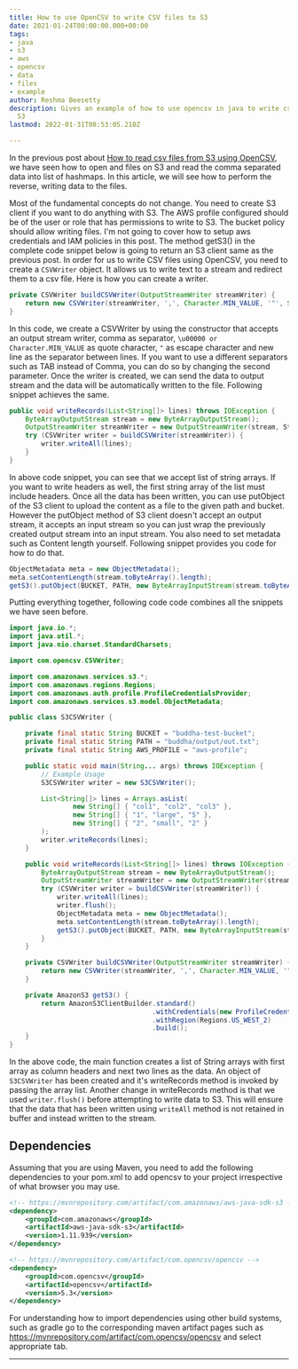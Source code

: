 ```yaml
---
title: How to use OpenCSV to write CSV files to S3
date: 2021-01-24T00:00:00.000+00:00
tags:
- java
- s3
- aws
- opencsv
- data
- files
- example
author: Reshma Beesetty
description: Gives an example of how to use opencsv in java to write csv files to
  S3
lastmod: 2022-01-31T08:53:05.210Z

---
```

In the previous post about [How to read csv files from S3 using OpenCSV](/posts/2021/01/reading-csv-files-from-s3-using-opencsv/), we have seen how to open and files on S3 and read the comma separated data into list of hashmaps. In this article, we will see how to perform the reverse, writing data to the files.

Most of the fundamental concepts do not change. You need to create S3 client if you want to do anything with S3. The AWS profile configured should be of the user or role that has permissions to write to S3. The bucket policy should allow writing files. I'm not going to cover how to setup aws credentials and IAM policies in this post. The method getS3() in the complete code snippet below is going to return an S3 client same as the previous post. <!--more--> In order for us to write CSV files using OpenCSV, you need to create a `CSVWriter` object. It allows us to write text to a stream and redirect them to a csv file. Here is how you can create a writer.

```java
private CSVWriter buildCSVWriter(OutputStreamWriter streamWriter) {
    return new CSVWriter(streamWriter, ',', Character.MIN_VALUE, '"', System.lineSeparator());
}
```

In this code, we create a CSVWriter by using the constructor that accepts an output stream writer, comma as separator, `\u00000 or Character.MIN_VALUE` as quote character, `"` as escape character and new line as the separator between lines. If you want to use a different separators such as TAB instead of Comma, you can do so by changing the second parameter. Once the writer is created, we can send the data to output stream and the data will be automatically written to the file. Following snippet achieves the same.

```java
public void writeRecords(List<String[]> lines) throws IOException {
    ByteArrayOutputStream stream = new ByteArrayOutputStream();
    OutputStreamWriter streamWriter = new OutputStreamWriter(stream, StandardCharsets.UTF_8);
    try (CSVWriter writer = buildCSVWriter(streamWriter)) {
        writer.writeAll(lines);
    }
}
```

In above code snippet, you can see that we accept list of string arrays. If you want to write headers as well, the first string array of the list must include headers. Once all the data has been written, you can use putObject of the S3 client to upload the content as a file to the given path and bucket. However the putObject method of S3 client doesn't accept an output stream, it accepts an input stream so you can just wrap the previously created output stream into an input stream. You also need to set metadata such as Content length yourself. Following snippet provides you code for how to do that.

```java
ObjectMetadata meta = new ObjectMetadata();
meta.setContentLength(stream.toByteArray().length);
getS3().putObject(BUCKET, PATH, new ByteArrayInputStream(stream.toByteArray()), meta);
```

Putting everything together, following code code combines all the snippets we have seen before.

```java
import java.io.*;
import java.util.*;
import java.nio.charset.StandardCharsets;

import com.opencsv.CSVWriter;

import com.amazonaws.services.s3.*;
import com.amazonaws.regions.Regions;
import com.amazonaws.auth.profile.ProfileCredentialsProvider;
import com.amazonaws.services.s3.model.ObjectMetadata;

public class S3CSVWriter {

    private final static String BUCKET = "buddha-test-bucket";
    private final static String PATH = "buddha/output/out.txt";
    private final static String AWS_PROFILE = "aws-profile";

    public static void main(String... args) throws IOException {
        // Example Usage
        S3CSVWriter writer = new S3CSVWriter();

        List<String[]> lines = Arrays.asList(
                new String[] { "col1", "col2", "col3" },
                new String[] { "1", "large", "5" },
                new String[] { "2", "small", "2" }
        );
        writer.writeRecords(lines);
    }

    public void writeRecords(List<String[]> lines) throws IOException {
        ByteArrayOutputStream stream = new ByteArrayOutputStream();
        OutputStreamWriter streamWriter = new OutputStreamWriter(stream, StandardCharsets.UTF_8);
        try (CSVWriter writer = buildCSVWriter(streamWriter)) {
            writer.writeAll(lines);
            writer.flush();
            ObjectMetadata meta = new ObjectMetadata();
            meta.setContentLength(stream.toByteArray().length);
            getS3().putObject(BUCKET, PATH, new ByteArrayInputStream(stream.toByteArray()), meta);
        }
    }

    private CSVWriter buildCSVWriter(OutputStreamWriter streamWriter) {
        return new CSVWriter(streamWriter, ',', Character.MIN_VALUE, '"', System.lineSeparator());
    }

    private AmazonS3 getS3() {
        return AmazonS3ClientBuilder.standard()
                                    .withCredentials(new ProfileCredentialsProvider(AWS_PROFILE))
                                    .withRegion(Regions.US_WEST_2)
                                    .build();
    }
}
```

In the above code, the main function creates a list of String arrays with first array as column headers and next two lines as the data. An object of `S3CSVWriter` has been created and it's writeRecords method is invoked by passing the array list. Another change in writeRecords method is that we used `writer.flush()` before attempting to write data to S3. This will ensure that the data that has been written using `writeAll` method is not retained in buffer and instead written to the stream.

## Dependencies

Assuming that you are using Maven, you need to add the following dependencies to your pom.xml to add opencsv to your project irrespective of what browser you may use.

```xml
<!-- https://mvnrepository.com/artifact/com.amazonaws/aws-java-sdk-s3 -->
<dependency>
    <groupId>com.amazonaws</groupId>
    <artifactId>aws-java-sdk-s3</artifactId>
    <version>1.11.939</version>
</dependency>

<!-- https://mvnrepository.com/artifact/com.opencsv/opencsv -->
<dependency>
    <groupId>com.opencsv</groupId>
    <artifactId>opencsv</artifactId>
    <version>5.3</version>
</dependency>
```

For understanding how to import dependencies using other build systems, such as gradle go to the corresponding maven artifact pages such as https://mvnrepository.com/artifact/com.opencsv/opencsv and select appropriate tab.

***